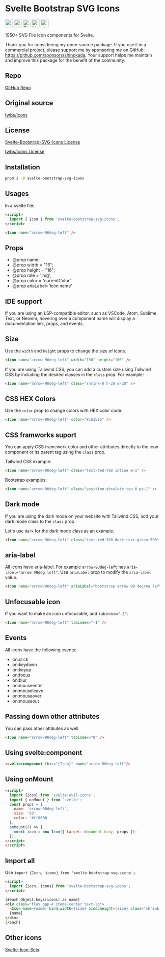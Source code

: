 # Svelte Bootstrap SVG Icons

<div class="flex gap-2 my-8">
<a href="https://github.com/sponsors/shinokada" target="_blank"><img src="https://img.shields.io/static/v1?label=Sponsor&message=%E2%9D%A4&logo=GitHub&color=%23fe8e86" alt="sponsor" height="25" style="height: 25px !important;"></a>
<a href="https://www.npmjs.com/package/svelte-bootstrap-svg-icons" rel="nofollow" target="_blank"><img src="https://img.shields.io/npm/v/svelte-bootstrap-svg-icons" alt="npm" height="25" style="height: 25px !important;"></a>
<a href="https://twitter.com/shinokada" rel="nofollow" target="_blank"><img src="https://img.shields.io/badge/created%20by-@shinokada-4BBAAB.svg" alt="Created by Shin Okada" height="25" style="height: 25px !important;"></a>
<a href="https://opensource.org/licenses/MIT" rel="nofollow" target="_blank"><img src="https://img.shields.io/github/license/shinokada/svelte-bootstrap-svg-icons" alt="License" height="25" style="height: 25px !important;"></a>
<a href="https://www.npmjs.com/package/svelte-bootstrap-svg-icons" rel="nofollow" target="_blank"><img src="https://img.shields.io/npm/dw/svelte-bootstrap-svg-icons.svg" alt="npm" height="25" style="height: 25px !important;"></a>
</div>

1950+ SVG File icon components for Svelte.

Thank you for considering my open-source package. If you use it in a commercial project, please support me by sponsoring me on GitHub: https://github.com/sponsors/shinokada. Your support helps me maintain and improve this package for the benefit of the community.

## Repo

[GitHub Repo](https://github.com/shinokada/svelte-bootstrap-svg-icons)

## Original source

[twbs/icons](https://github.com/twbs/icons)

## License

[Svelte-Bootstrap-SVG-Icons License](https://github.com/shinokada/svelte-bootstrap-svg-icons/LICENSE)

[twbs/icons License](https://github.com/twbs/icons/blob/main/LICENSE)

## Installation

```sh
pnpm i -D svelte-bootstrap-svg-icons
```

## Usages

In a svelte file:

```html
<script>
  import { Icon } from 'svelte-bootstrap-svg-icons';
</script>

<Icon name="arrow-90deg-left" />
```

## Props

- @prop name;
- @prop width = "16";
- @prop height = "16";
- @prop role = 'img';
- @prop color = 'currentColor'
- @prop ariaLabel='icon name'

## IDE support

If you are using an LSP-compatible editor, such as VSCode, Atom, Sublime Text, or Neovim, hovering over a component name will display a documentation link, props, and events.

## Size

Use the `width` and `height` props to change the size of icons.

```html
<Icon name="arrow-90deg-left" width="100" height="100" />
```

If you are using Tailwind CSS, you can add a custom size using Tailwind CSS by including the desired classes in the `class` prop. For example:

```html
<Icon name="arrow-90deg-left" class="shrink-0 h-20 w-20" />
```

## CSS HEX Colors

Use the `color` prop to change colors with HEX color code.

```html
<Icon name="arrow-90deg-left" color="#c61515" />
```

## CSS framworks suport

You can apply CSS framework color and other attributes directly to the icon component or its parent tag using the `class` prop.

Tailwind CSS example:

```html
<Icon name="arrow-90deg-left" class="text-red-700 inline m-1" />
```

Bootstrap examples:

```html
<Icon name="arrow-90deg-left" class="position-absolute top-0 px-1" />
```

## Dark mode

If you are using the dark mode on your website with Tailwind CSS, add your dark mode class to the `class` prop.

Let's use `dark` for the dark mode class as an example.

```html
<Icon name="arrow-90deg-left" class="text-red-700 dark:text-green-500" />
```

## aria-label

All icons have aria-label. For example `arrow-90deg-left` has `aria-label="arrow 90deg left"`.
Use `ariaLabel` prop to modify the `aria-label` value.

```html
<Icon name="arrow-90deg-left" ariaLabel="bootstrap arrow 90 degree left" />
```

## Unfocusable icon

If you want to make an icon unfocusable, add `tabindex="-1"`.

```html
<Icon name="arrow-90deg-left" tabindex="-1" />
```

## Events

All icons have the following events:

- on:click
- on:keydown
- on:keyup
- on:focus
- on:blur
- on:mouseenter
- on:mouseleave
- on:mouseover
- on:mouseout


## Passing down other attributes

You can pass other attibutes as well.

```html
<Icon name="arrow-90deg-left" tabindex="0" />
```

## Using svelte:component

```html
<svelte:component this="{Icon}" name="arrow-90deg-left"/>
```

## Using onMount

```html
<script>
  import {Icon} from 'svelte-evil-icons';
  import { onMount } from 'svelte';
  const props = {
    name: 'arrow-90deg-left',
    size: '50',
    color: '#ff0000'
  };
  onMount(() => {
    const icon = new Icon({ target: document.body, props });
  });
</script>
</script>
```


## Import all

Use `import {Icon, icons} from 'svelte-bootstrap-svg-icons';`.

```html
<script>
  import {Icon, icons} from 'svelte-bootstrap-svg-icons';
</script>

{#each Object.keys(icons) as name}
<div class="flex gap-4 items-center text-lg">
  <Icon name={name} bind:width={size} bind:height={size} class="shrink-0"/>
  {name}
</div>
{/each}
```

## Other icons

[Svelte-Icon-Sets](https://svelte-svg-icons.vercel.app/)

